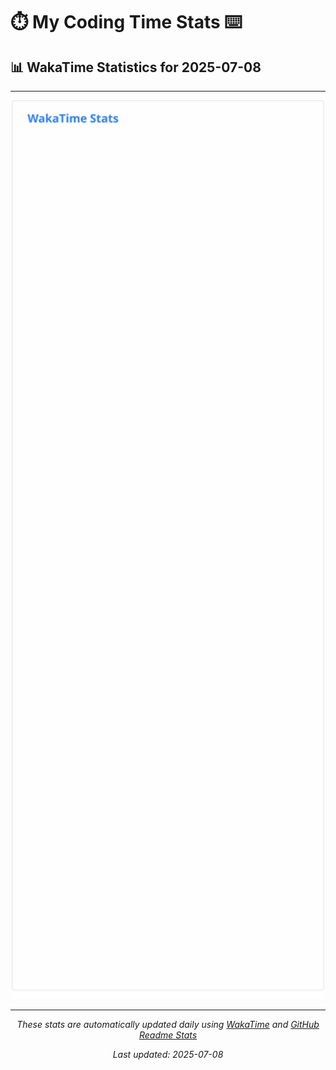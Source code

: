 # ⏱️ My Coding Time Stats ⌨️

## 📊 WakaTime Statistics for 2025-07-08

---

<div align="center">

<img src="./images/wakatime-stats-2025-07-08.svg" alt="WakaTime Stats" width="500">

</div>

---

<div align="center">

*These stats are automatically updated daily using [WakaTime](https://wakatime.com) and [GitHub Readme Stats](https://github.com/anuraghazra/github-readme-stats)*

*Last updated: 2025-07-08*
</div>
